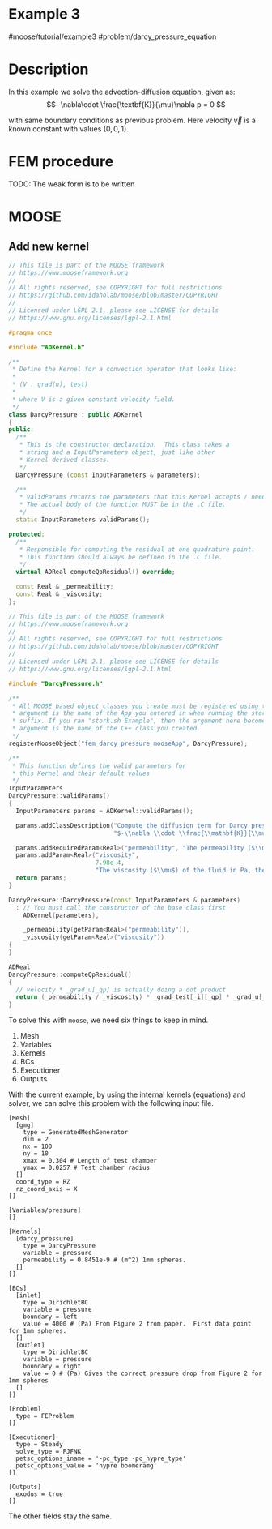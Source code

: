 

# Example 3
#moose/tutorial/example3 #problem/darcy_pressure_equation


# Description



In this example we solve the advection-diffusion equation, given as:
$$
-\nabla\cdot \frac{\textbf{K}}{\mu}\nabla p = 0
$$

with same boundary conditions as previous problem. Here velocity $\vec{v}$ is a known constant with 
values $(0, 0, 1)$.  


# FEM procedure 

TODO: The weak form is to be written



# MOOSE

## Add new kernel


```cpp
// This file is part of the MOOSE framework
// https://www.mooseframework.org
//
// All rights reserved, see COPYRIGHT for full restrictions
// https://github.com/idaholab/moose/blob/master/COPYRIGHT
//
// Licensed under LGPL 2.1, please see LICENSE for details
// https://www.gnu.org/licenses/lgpl-2.1.html

#pragma once

#include "ADKernel.h"

/**
 * Define the Kernel for a convection operator that looks like:
 *
 * (V . grad(u), test)
 *
 * where V is a given constant velocity field.
 */
class DarcyPressure : public ADKernel
{
public:
  /**
   * This is the constructor declaration.  This class takes a
   * string and a InputParameters object, just like other
   * Kernel-derived classes.
   */
  DarcyPressure (const InputParameters & parameters);

  /**
   * validParams returns the parameters that this Kernel accepts / needs
   * The actual body of the function MUST be in the .C file.
   */
  static InputParameters validParams();

protected:
  /**
   * Responsible for computing the residual at one quadrature point.
   * This function should always be defined in the .C file.
   */
  virtual ADReal computeQpResidual() override;

  const Real & _permeability;
  const Real & _viscosity;
};

```


```cpp
// This file is part of the MOOSE framework
// https://www.mooseframework.org
//
// All rights reserved, see COPYRIGHT for full restrictions
// https://github.com/idaholab/moose/blob/master/COPYRIGHT
//
// Licensed under LGPL 2.1, please see LICENSE for details
// https://www.gnu.org/licenses/lgpl-2.1.html

#include "DarcyPressure.h"

/**
 * All MOOSE based object classes you create must be registered using this macro.  The first
 * argument is the name of the App you entered in when running the stork.sh script with an "App"
 * suffix. If you ran "stork.sh Example", then the argument here becomes "ExampleApp". The second
 * argument is the name of the C++ class you created.
 */
registerMooseObject("fem_darcy_pressure_mooseApp", DarcyPressure);

/**
 * This function defines the valid parameters for
 * this Kernel and their default values
 */
InputParameters
DarcyPressure::validParams()
{
  InputParameters params = ADKernel::validParams();

  params.addClassDescription("Compute the diffusion term for Darcy pressure ($p$) equation: "
                             "$-\\nabla \\cdot \\frac{\\mathbf{K}}{\\mu} \\nabla p = 0$");

  params.addRequiredParam<Real>("permeability", "The permeability ($\\mathrm{K}$) of the fluid.");
  params.addParam<Real>("viscosity",
                        7.98e-4,
                        "The viscosity ($\\mu$) of the fluid in Pa, the default is for water at 30 degrees C.");
  return params;
}

DarcyPressure::DarcyPressure(const InputParameters & parameters)
  : // You must call the constructor of the base class first
    ADKernel(parameters),

    _permeability(getParam<Real>("permeability")),
    _viscosity(getParam<Real>("viscosity"))
{
}

ADReal
DarcyPressure::computeQpResidual()
{
  // velocity * _grad_u[_qp] is actually doing a dot product
  return (_permeability / _viscosity) * _grad_test[_i][_qp] * _grad_u[_qp];
}
```

To solve this with `moose`, we need six things to keep in mind.

1. Mesh
2. Variables
3. Kernels
4. BCs
5. Executioner
6. Outputs

With the current example, by using the internal kernels (equations) and solver, we can solve this problem with the following input file.

```
[Mesh]
  [gmg]
    type = GeneratedMeshGenerator
    dim = 2
    nx = 100
    ny = 10
    xmax = 0.304 # Length of test chamber
    ymax = 0.0257 # Test chamber radius
  []
  coord_type = RZ
  rz_coord_axis = X
[]

[Variables/pressure]
[]

[Kernels]
  [darcy_pressure]
    type = DarcyPressure
    variable = pressure
    permeability = 0.8451e-9 # (m^2) 1mm spheres.
  []
[]

[BCs]
  [inlet]
    type = DirichletBC
    variable = pressure
    boundary = left
    value = 4000 # (Pa) From Figure 2 from paper.  First data point for 1mm spheres.
  []
  [outlet]
    type = DirichletBC
    variable = pressure
    boundary = right
    value = 0 # (Pa) Gives the correct pressure drop from Figure 2 for 1mm spheres
  []
[]

[Problem]
  type = FEProblem
[]

[Executioner]
  type = Steady
  solve_type = PJFNK
  petsc_options_iname = '-pc_type -pc_hypre_type'
  petsc_options_value = 'hypre boomeramg'
[]

[Outputs]
  exodus = true
[]

```

The other fields stay the same.


